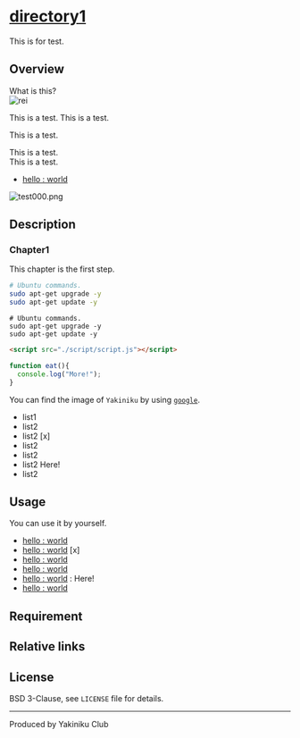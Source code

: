 # [directory1](https://www.google.co.jp/)
This is for test.

## Overview
What is this?  
![rei](https://user-images.githubusercontent.com/26182733/57117366-7495b100-6d96-11e9-8b9d-b44f80b95491.png)

This is a test.
This is a test.

This is a test.

This is a test.  
This is a test.
- [hello : world]()

![test000.png]()

## Description
### Chapter1
This chapter is the first step.
```sh
# Ubuntu commands.
sudo apt-get upgrade -y
sudo apt-get update -y
```
```shell
# Ubuntu commands.
sudo apt-get upgrade -y
sudo apt-get update -y
```
```html
<script src="./script/script.js"></script>
```
```js
function eat(){
  console.log("More!");
}
```
You can find the image of `Yakiniku` by using [`google`](https://www.google.co.jp/).
- list1
- list2
- list2 [x]
- list2
- list2
- list2 Here!
- list2

## Usage
You can use it by yourself.
- [hello : world]()  
- [hello : world]()  [x]
- [hello : world]()  
- [hello : world]()  
- [hello : world]() : Here!
- [hello : world]()  

## Requirement

## Relative links


## License
BSD 3-Clause, see `LICENSE` file for details.

---
Produced by Yakiniku Club

